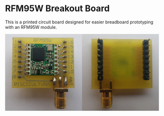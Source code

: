 # RFM95W Breakout Board

This is a printed circuit board designed for easier breadboard prototyping with an RFM95W module.

![alt text](images/RFM95W_Breakout_SideBySide.jpeg)
